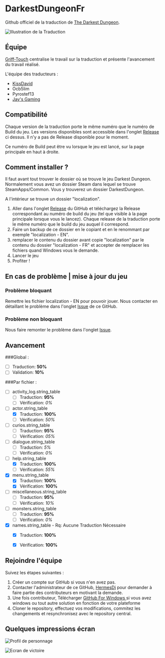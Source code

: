 # DarkestDungeonFr
Github officiel de la traduction de [The Darkest Dungeon](http://steamcommunity.com/app/262060).

![Illustration de la Traduction](http://www.grif-touch.com/wp-content/uploads/2015/02/Darkest-Dungeon.jpg)

## Équipe
[Griff-Touch](http://www.grif-touch.com/7529/traduction-darkest-dungeon-en-francaise/) centralise le travail sur la traduction et présente l'avancement du travail réalisé.

L'équipe des traducteurs :
* [KissDavid](http://www.grif-touch.com/7529/traduction-darkest-dungeon-en-francaise/)
* Ocb5lim
* Pyrostef13
* [Jay's Gaming](https://www.youtube.com/channel/UCFAkedtc3jjDZQqqIULxqWg/featured)

## Compatibilité
Chaque version de la traduction porte le même numéro que le numéro de Build du jeu. Les versions disponibles sont accessible dans l'onglet [Release](https://github.com/hermesdj/DarkestDungeonFr/releases) ci dessus. Il n'y a pas de Release disponible pour le moment.

Ce numéro de Build peut être vu lorsque le jeu est lancé, sur la page principale en haut à droite.

## Comment installer ?

Il faut avant tout trouver le dossier où se trouve le jeu Darkest Dungeon. Normalement vous avez un dossier Steam dans lequel se trouve SteamApps/Common. Vous y trouverez un dossier DarkestDungeon.

A l'intérieur se trouve un dossier "localization".

1. Aller dans l'onglet [Release](https://github.com/hermesdj/DarkestDungeonFr/releases) du GitHub et téléchargez la Release correspondant au numéro de build du jeu (tel que visible à la page principale lorsque vous le lancez). Chaque release de la traduction porte le même numéro que le build du jeu auquel il correspond.
2. Faire un backup de ce dossier en le copiant et en le renommant par exemple "localization - EN".
3. remplacer le contenu du dossier avant copie "localization" par le contenu du dossier "localization - FR" et accepter de remplacer les fichiers quand Windows vous le demande.
4. Lancer le jeu
5. Profiter !

## En cas de problème | mise à jour du jeu
### Problème bloquant
Remettre les fichier localization - EN pour pouvoir jouer. Nous contacter en détaillant le problème dans l'onglet [Issue](https://github.com/hermesdj/DarkestDungeonFr/issues) de ce GitHub.

### Problème non bloquant
Nous faire remonter le problème dans l'onglet [Issue](https://github.com/hermesdj/DarkestDungeonFr/issues).

## Avancement

###Global :

- [ ] Traduction: **50%**
- [ ] Validation: **10%**

###Par fichier :

- [ ] activity_log.string_table
    - [ ] Traduction: **95%**
    - [ ] Vérification: *0%*
- [ ] actor.string_table
    - [x] Traduction: **100%**
    - [ ] Vérification: *50%*
- [ ] curios.string_table
    - [ ] Traduction: **95%**
    - [ ] Vérification: *05%*
- [ ] dialogue.string_table
    - [ ] Traduction: *5%*
    - [ ] Vérification: *0%*
- [ ] help.string_table
    - [x] Traduction: **100%**
    - [ ] Vérification: *55%*
- [x] menu.string_table
    - [x] Traduction: **100%**
    - [x] Vérification: **100%**
- [ ] miscellaneous.string_table
    - [ ] Traduction: **95%**
    - [ ] Vérification: *10%*
- [ ] monsters.string_table
    - [ ] Traduction: **95%**
    - [ ] Vérification: *0%*
- [x] names.string_table - Rq: Aucune Traduction Nécessaire
    - [x] Traduction: **100%**
    - [x] Vérification: **100%**


## Rejoindre l'équipe
Suivez les étapes suivantes :
1. Créer un compte sur GitHub si vous n'en avez pas.
2. Contacter l'administrateur de ce GitHub, [HermesDj](https://github.com/hermesdj) pour demander à faire partie des contributeurs en motivant la demande.
3. Une fois contributeur, Télécharger [GitHub For Windows ](https://windows.github.com/) si vous avez windows ou tout autre solution en fonction de votre plateforme
4. Cloner le repository, effectuez vos modifications, commitez les changements et resynchronisez avec le repository central.

## Quelques impressions écran
![Profil de personnage](http://www.grif-touch.com/wp-content/uploads/2015/02/Darkest-Dungeon-Trad-FR-10.jpg)

![Ecran de victoire](http://www.grif-touch.com/wp-content/uploads/2015/02/Darkest-Dungeon-Trad-FR-13.jpg)






